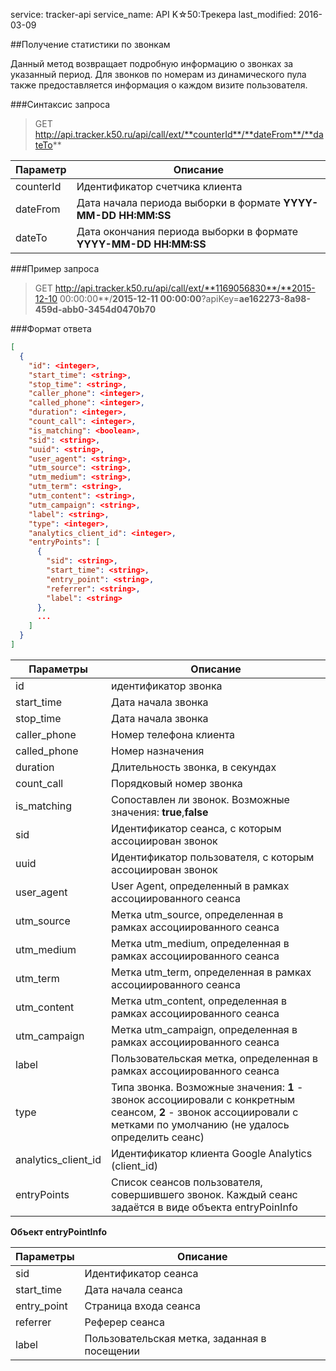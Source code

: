 service: tracker-api
service_name: API K☆50:Трекера
last_modified: 2016-03-09

##Получение статистики по звонкам

Данный метод возвращает подробную информацию о звонках за указанный период. Для звонков по номерам из динамического пула также предоставляется информация о каждом визите пользователя. 


###Синтаксис запроса

>GET http://api.tracker.k50.ru/api/call/ext/**counterId**/**dateFrom**/**dateTo**

|Параметр|Описание|
|---|---|
| counterId | Идентификатор счетчика клиента |
| dateFrom | Дата начала периода выборки в формате **YYYY-MM-DD HH:MM:SS** |
|dateTo | Дата окончания периода выборки в формате **YYYY-MM-DD HH:MM:SS**|

###Пример запроса

>GET http://api.tracker.k50.ru/api/call/ext/**1169056830**/**2015-12-10 00:00:00**/**2015-12-11 00:00:00**?apiKey=**ae162273-8a98-459d-abb0-3454d0470b70**

###Формат ответа

```json
[
  {
    "id": <integer>,
    "start_time": <string>,
    "stop_time": <string>,
    "caller_phone": <integer>,
    "called_phone": <integer>,
    "duration": <integer>,
    "count_call": <integer>,
    "is_matching": <boolean>,
    "sid": <string>,
    "uuid": <string>,
    "user_agent": <string>,
    "utm_source": <string>,
    "utm_medium": <string>,
    "utm_term": <string>,
    "utm_content": <string>,
    "utm_campaign": <string>,
    "label": <string>,
    "type": <integer>,
    "analytics_client_id": <integer>,
    "entryPoints": [
      {
        "sid": <string>,
        "start_time": <string>,
        "entry_point": <string>,
        "referrer": <string>,
        "label": <string>
      },
      ...
    ]
  }
]  
```

|Параметры|Описание|
|---------|--------|
|id|идентификатор звонка|
|start_time|Дата начала звонка|
|stop_time|Дата начала звонка|
|caller_phone| Номер телефона клиента|
|called_phone|Номер назначения|
|duration|Длительность звонка, в секундах|
|count_call|Порядковый номер звонка|
|is_matching|Сопоставлен ли звонок. Возможные значения: **true**,**false**|
|sid|Идентификатор сеанса, с которым ассоциирован звонок|
|uuid|Идентификатор пользователя, с которым ассоциирован звонок|
|user_agent|User Agent, определенный в рамках ассоциированного сеанса|
|utm_source|Метка utm_source, определенная в рамках ассоциированного сеанса|
|utm_medium|Метка utm_medium, определенная в рамках ассоциированного сеанса|
|utm_term|Метка utm_term, определенная в рамках ассоциированного сеанса|
|utm_content|Метка utm_content, определенная в рамках ассоциированного сеанса|
|utm_campaign|Метка utm_campaign, определенная в рамках ассоциированного сеанса|
|label|Пользовательская метка, определенная в рамках ассоциированного сеанса|
|type|Типа звонка. Возможные значения: **1** - звонок ассоциировали с конкретным сеансом, **2** - звонок ассоциировали с метками по умолчанию (не удалось определить сеанс)|
|analytics_client_id|Идентификатор клиента Google Analytics (client_id)|
|entryPoints|Список сеансов пользователя, совершившего звонок. Каждый сеанс задаётся в виде объекта entryPoinInfo|

**Объект entryPointInfo**

|Параметры|Описание|
|---------|--------|
|sid|Идентификатор сеанса|
|start_time|Дата начала сеанса|
|entry_point|Страница входа сеанса|
|referrer|Реферер сеанса|
|label|Пользовательская метка, заданная в посещении|

